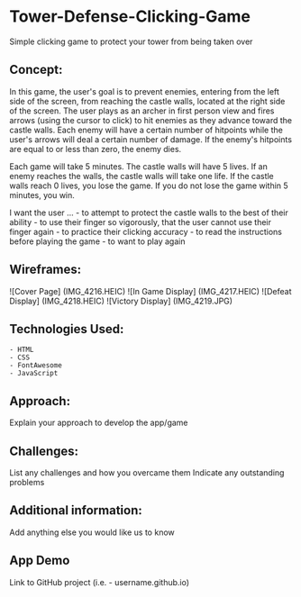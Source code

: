 # Tower-Defense-Clicking-Game
Simple clicking game to protect your tower from being taken over

## Concept:
In this game, the user's goal is to prevent enemies, entering from the left side of the screen, from reaching the castle walls, located at the right side of the screen. The user plays as an archer in first person view and fires arrows (using the cursor to click) to hit enemies as they advance toward the castle walls. Each enemy will have a certain number of hitpoints while the user's arrows will deal a certain number of damage. If the enemy's hitpoints are equal to or less than zero, the enemy dies. 

Each game will take 5 minutes. The castle walls will have 5 lives. If an enemy reaches the walls, the castle walls will take one life. If the castle walls reach 0 lives, you lose the game. If you do not lose the game within 5 minutes, you win.

I want the user ...
    - to attempt to protect the castle walls to the best of their ability
    - to use their finger so vigorously, that the user cannot use their finger again
    - to practice their clicking accuracy
    - to read the instructions before playing the game
    - to want to play again


## Wireframes:
![Cover Page] (IMG_4216.HEIC)
![In Game Display] (IMG_4217.HEIC)
![Defeat Display] (IMG_4218.HEIC)
![Victory Display] (IMG_4219.JPG)


## Technologies Used:
    - HTML
    - CSS
    - FontAwesome
    - JavaScript

## Approach:
Explain your approach to develop the app/game

## Challenges:
List any challenges and how you overcame them
Indicate any outstanding problems

## Additional information:
Add anything else you would like us to know

## App Demo
Link to GitHub project (i.e. - username.github.io)